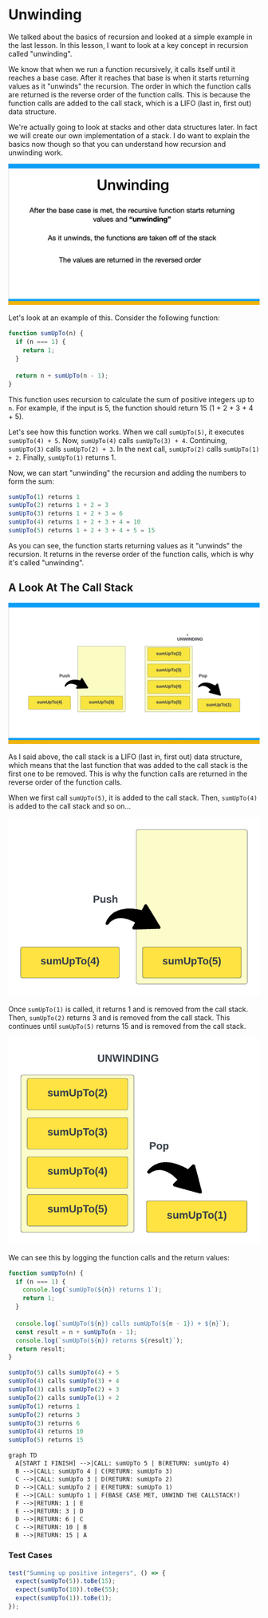 # Unwinding

We talked about the basics of recursion and looked at a simple example in the last lesson. In this lesson, I want to look at a key concept in recursion called "unwinding".

We know that when we run a function recursively, it calls itself until it reaches a base case. After it reaches that base is when it starts returning values as it "unwinds" the recursion. The order in which the function calls are returned is the reverse order of the function calls. This is because the function calls are added to the call stack, which is a LIFO (last in, first out) data structure.

We're actually going to look at stacks and other data structures later. In fact we will create our own implementation of a stack. I do want to explain the basics now though so that you can understand how recursion and unwinding work.

![](../../assets/04-02-01.png)

Let's look at an example of this. Consider the following function:

```js
function sumUpTo(n) {
  if (n === 1) {
    return 1;
  }

  return n + sumUpTo(n - 1);
}
```

This function uses recursion to calculate the sum of positive integers up to `n`. For example, if the input is 5, the function should return 15 (1 + 2 + 3 + 4 + 5).

Let's see how this function works. When we call `sumUpTo(5)`, it executes `sumUpTo(4) + 5`. Now, `sumUpTo(4)` calls `sumUpTo(3) + 4`. Continuing, `sumUpTo(3)` calls `sumUpTo(2) + 3`. In the next call, `sumUpTo(2)` calls `sumUpTo(1) + 2`. Finally, `sumUpTo(1)` returns 1.

Now, we can start "unwinding" the recursion and adding the numbers to form the sum:

```js
sumUpTo(1) returns 1
sumUpTo(2) returns 1 + 2 = 3
sumUpTo(3) returns 1 + 2 + 3 = 6
sumUpTo(4) returns 1 + 2 + 3 + 4 = 10
sumUpTo(5) returns 1 + 2 + 3 + 4 + 5 = 15
```

As you can see, the function starts returning values as it "unwinds" the recursion. It returns in the reverse order of the function calls, which is why it's called "unwinding".

## A Look At The Call Stack

![](../../assets/04-02-02.png)

As I said above, the call stack is a LIFO (last in, first out) data structure, which means that the last function that was added to the call stack is the first one to be removed. This is why the function calls are returned in the reverse order of the function calls.

When we first call `sumUpTo(5)`, it is added to the call stack. Then, `sumUpTo(4)` is added to the call stack and so on...

![](../../assets/04-02-03.png)

Once `sumUpTo(1)` is called, it returns 1 and is removed from the call stack. Then, `sumUpTo(2)` returns 3 and is removed from the call stack. This continues until `sumUpTo(5)` returns 15 and is removed from the call stack.

![](../../assets/04-02-04.png)

We can see this by logging the function calls and the return values:

```js
function sumUpTo(n) {
  if (n === 1) {
    console.log(`sumUpTo(${n}) returns 1`);
    return 1;
  }

  console.log(`sumUpTo(${n}) calls sumUpTo(${n - 1}) + ${n}`);
  const result = n + sumUpTo(n - 1);
  console.log(`sumUpTo(${n}) returns ${result}`);
  return result;
}
```

```js
sumUpTo(5) calls sumUpTo(4) + 5
sumUpTo(4) calls sumUpTo(3) + 4
sumUpTo(3) calls sumUpTo(2) + 3
sumUpTo(2) calls sumUpTo(1) + 2
sumUpTo(1) returns 1
sumUpTo(2) returns 3
sumUpTo(3) returns 6
sumUpTo(4) returns 10
sumUpTo(5) returns 15
```

```mermaid
graph TD
  A[START I FINISH] -->|CALL: sumUpTo 5 | B(RETURN: sumUpTo 4)
  B -->|CALL: sumUpTo 4 | C(RETURN: sumUpTo 3)
  C -->|CALL: sumUpTo 3 | D(RETURN: sumUpTo 2)
  D -->|CALL: sumUpTo 2 | E(RETURN: sumUpTo 1)
  E -->|CALL: sumUpTo 1 | F(BASE CASE MET, UNWIND THE CALLSTACK!)
  F -->|RETURN: 1 | E
  E -->|RETURN: 3 | D
  D -->|RETURN: 6 | C
  C -->|RETURN: 10 | B
  B -->|RETURN: 15 | A
```

### Test Cases

```js
test("Summing up positive integers", () => {
  expect(sumUpTo(5)).toBe(15);
  expect(sumUpTo(10)).toBe(55);
  expect(sumUpTo(1)).toBe(1);
});
```
